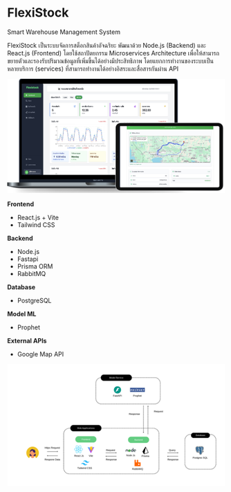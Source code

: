 # FlexiStock
Smart Warehouse Management System

FlexiStock เป็นระบบจัดการสต็อกสินค้าอัจฉริยะ พัฒนาด้วย Node.js (Backend) และ React.js (Frontend) โดยใช้สถาปัตยกรรม Microservices Architecture เพื่อให้สามารถขยายตัวและรองรับปริมาณข้อมูลที่เพิ่มขึ้นได้อย่างมีประสิทธิภาพ โดยแยกการทำงานของระบบเป็นหลายบริการ (services) ที่สามารถทำงานได้อย่างอิสระและสื่อสารกันผ่าน API

![](image/work.png)


**Frontend** 
- React.js + Vite
- Tailwind CSS  

**Backend**  
- Node.js
- Fastapi
- Prisma ORM
- RabbitMQ

**Database**  
- PostgreSQL 

**Model ML**
- Prophet

**External APIs**
- Google Map API

![](image/applications.png)
